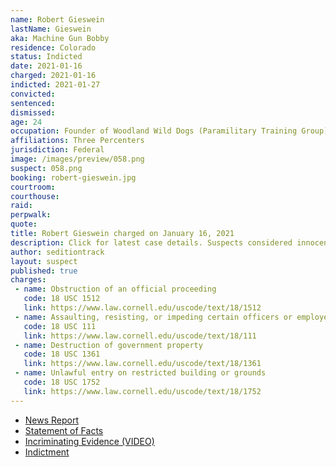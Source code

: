 ```yaml
---
name: Robert Gieswein
lastName: Gieswein
aka: Machine Gun Bobby
residence: Colorado
status: Indicted
date: 2021-01-16
charged: 2021-01-16
indicted: 2021-01-27
convicted: 
sentenced: 
dismissed: 
age: 24
occupation: Founder of Woodland Wild Dogs (Paramilitary Training Group)
affiliations: Three Percenters
jurisdiction: Federal
image: /images/preview/058.png
suspect: 058.png
booking: robert-gieswein.jpg
courtroom:
courthouse:
raid:
perpwalk:
quote:
title: Robert Gieswein charged on January 16, 2021
description: Click for latest case details. Suspects considered innocent until proven guilty.
author: seditiontrack
layout: suspect
published: true
charges:
 - name: Obstruction of an official proceeding
   code: 18 USC 1512
   link: https://www.law.cornell.edu/uscode/text/18/1512
 - name: Assaulting, resisting, or impeding certain officers or employees
   code: 18 USC 111
   link: https://www.law.cornell.edu/uscode/text/18/111
 - name: Destruction of government property
   code: 18 USC 1361
   link: https://www.law.cornell.edu/uscode/text/18/1361
 - name: Unlawful entry on restricted building or grounds
   code: 18 USC 1752
   link: https://www.law.cornell.edu/uscode/text/18/1752
---
```

- [News Report](https://www.denverpost.com/2021/01/18/colorado-us-capitol-riot-robert-gieswein/)
- [Statement of Facts](https://www.justice.gov/opa/page/file/1360831/download)
- [Incriminating Evidence (VIDEO)](https://twitter.com/Cleavon_MD/status/1352172510603689991?s=20)
- [Indictment](https://www.justice.gov/opa/page/file/1361206/download)

